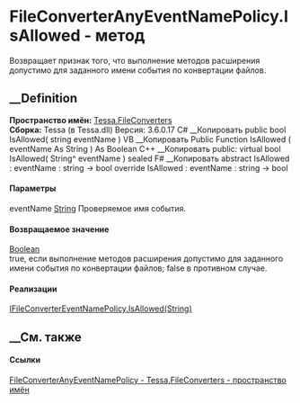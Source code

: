 # FileConverterAnyEventNamePolicy.IsAllowed - метод
Возвращает признак того, что выполнение методов расширения допустимо для
заданного имени события по конвертации файлов.
##  __Definition
 **Пространство имён:** [Tessa.FileConverters](N_Tessa_FileConverters.htm)  
 **Сборка:** Tessa (в Tessa.dll) Версия: 3.6.0.17
C# __Копировать
     public bool IsAllowed(
    	string eventName
    )
VB __Копировать
     Public Function IsAllowed ( 
    	eventName As String
    ) As Boolean
C++ __Копировать
     public:
    virtual bool IsAllowed(
    	String^ eventName
    ) sealed
F# __Копировать
     abstract IsAllowed : 
            eventName : string -> bool 
    override IsAllowed : 
            eventName : string -> bool 
#### Параметры
eventName [String](https://learn.microsoft.com/dotnet/api/system.string)
    Проверяемое имя события.
#### Возвращаемое значение
[Boolean](https://learn.microsoft.com/dotnet/api/system.boolean)  
true, если выполнение методов расширения допустимо для заданного имени события
по конвертации файлов; false в противном случае.
#### Реализации
[IFileConverterEventNamePolicy.IsAllowed(String)](M_Tessa_FileConverters_IFileConverterEventNamePolicy_IsAllowed.htm)  
##  __См. также
#### Ссылки
[FileConverterAnyEventNamePolicy -
](T_Tessa_FileConverters_FileConverterAnyEventNamePolicy.htm)
[Tessa.FileConverters - пространство имён](N_Tessa_FileConverters.htm)
